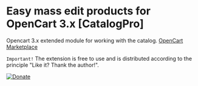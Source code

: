 # Easy mass edit products for OpenCart 3.x [CatalogPro]
Opencart 3.x extended module for working with the catalog. [OpenCart Marketplace](https://www.opencart.com/index.php?route=marketplace/extension/info&extension_id=36043) 

`Important!` The extension is free to use and is distributed according to the principle "Like it? Thank the author!". 

[![Donate](https://img.shields.io/badge/Donate-PayPal-green.svg)](https://www.paypal.com/cgi-bin/webscr?cmd=_s-xclick&hosted_button_id=B3S3UCKNDJKVE&source=url)

